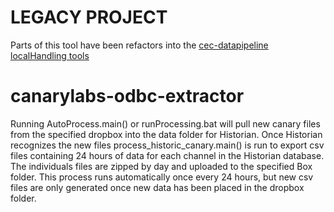 # LEGACY PROJECT

Parts of this tool have been refactors into the [cec-datapipeline](https://github.com/acep-uaf/cec-datapipeline) [localHandling tools](https://github.com/acep-uaf/cec-datapipeline/tree/main/localHandling/historian)

# canarylabs-odbc-extractor

Running AutoProcess.main() or runProcessing.bat will pull new canary files from the specified dropbox into the data folder for Historian. 
Once Historian recognizes the new files process_historic_canary.main() is run to export csv files containing 24 hours of data for each channel
in the Historian database. The individuals files are zipped by day and uploaded to the specified Box folder. This process runs automatically once
every 24 hours, but new csv files are only generated once new data has been placed in the dropbox folder. 
